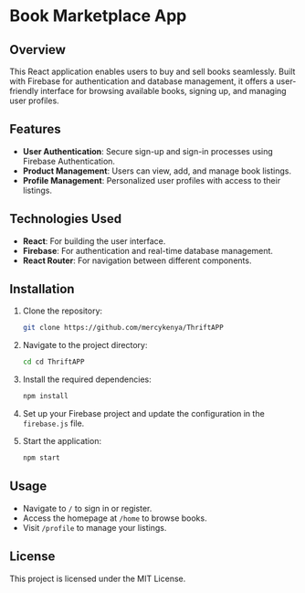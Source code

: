 # Book Marketplace App

## Overview

This React application enables users to buy and sell books seamlessly. Built with Firebase for authentication and database management, it offers a user-friendly interface for browsing available books, signing up, and managing user profiles.

## Features

- **User Authentication**: Secure sign-up and sign-in processes using Firebase Authentication.
- **Product Management**: Users can view, add, and manage book listings.
- **Profile Management**: Personalized user profiles with access to their listings.

## Technologies Used

- **React**: For building the user interface.
- **Firebase**: For authentication and real-time database management.
- **React Router**: For navigation between different components.

## Installation

1. Clone the repository:
   ```bash
   git clone https://github.com/mercykenya/ThriftAPP
   ```

2. Navigate to the project directory:
   ```bash
   cd cd ThriftAPP
   ```

3. Install the required dependencies:
   ```bash
   npm install
   ```

4. Set up your Firebase project and update the configuration in the `firebase.js` file.

5. Start the application:
   ```bash
   npm start
   ```

## Usage

- Navigate to `/` to sign in or register.
- Access the homepage at `/home` to browse books.
- Visit `/profile` to manage your listings.

## License

This project is licensed under the MIT License.

